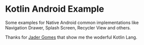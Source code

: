 # Kotlin Android Example

Some examples for Native Android common implementations like Navigation Drawer, Splash Screen, Recycler View and others.

Thanks for [Jader Gomes](https://github.com/JaderGJ) that show me the woderful Kotlin Lang.
